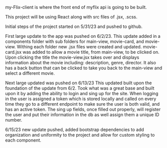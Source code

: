 my-Flix-client is where the front end of myflix api is going to be built.

This project will be using React along with src files of .jsx, .scss.

Initial steps of the project started on 5/31/23 and pushed to github.

First large update to the app was pushed on 6/2/23.
This update added in a components folder with sub folders for main-view, movie-card, and movie-view.
Withing each folder new .jsx files were created and updated.
movie-card.jsx was added to allow a movie title, from main-view, to be clicked on. Upon clicking the title the movie-view.jsx takes over and displays information about the movie including: description, genre, director. It also has a back button that can be clicked to take you back to the main-view and select a different movie.

Next large updated was pushed on 6/13/23
This updated built upon the foundation of the update from 6/2. Took what was a great base and built upon it by adding the ability to login and sing up for the site. When logging in the user is assigned a token which is stored locally and called on every time they go to a different endpoint to make sure the user is both valid, and has an active token. The sing up fields, once filled out properly, will register the user and put their information in the db as well assign them a unique ID number.

6/15/23 new update pushed, added bootstrap dependencies to add organization and uniformity to the project and allow for custom styling to each component.

